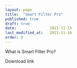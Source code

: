 ```yaml
---
layout: page
title:  "Smart Filter Pro"
published: true
draft: true
date:               2021-11-15
last_modified_at:   2021-11-16
order: 0
---
```

What is Smart Filter Pro? 

Download link